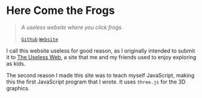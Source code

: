 # Here Come the Frogs
> *A useless website where you click frogs.*
>
> [`Github`](https://github.com/kaighe/here_come_the_frogs)
> [`Website`](https://herecomethefrogs.kaialbertson.ca/)

I call this website useless for good reason, as I originally intended to submit it to [The Useless Web](https://theuselessweb.com/), a site that me and my friends used to enjoy exploring as kids.

The second reason I made this site was to teach myself JavaScript, making this the first JavaScript program that I wrote. It uses `three.js` for the 3D graphics.
